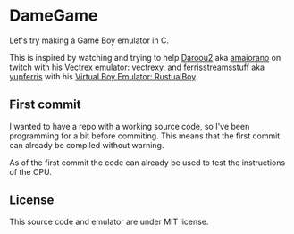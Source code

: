 # DameGame
Let's try making a Game Boy emulator in C.


This is inspired by watching and trying to help [Daroou2](https://www.twitch.tv/daroou2) aka [amaiorano](https://github.com/amaiorano) on twitch with his [Vectrex emulator: vectrexy](https://github.com/amaiorano/vectrexy), and [ferrisstreamsstuff](https://www.twitch.tv/ferrisstreamsstuff) aka [yupferris](https://github.com/yupferris) with his [Virtual Boy Emulator: RustualBoy](https://github.com/emu-rs/rustual-boy).

## First commit

I wanted to have a repo with a working source code, so I've been programming for a bit before commiting.
This means that the first commit can already be compiled without warning.

As of the first commit the code can already be used to test the instructions of the CPU.

## License

This source code and emulator are under MIT license.
